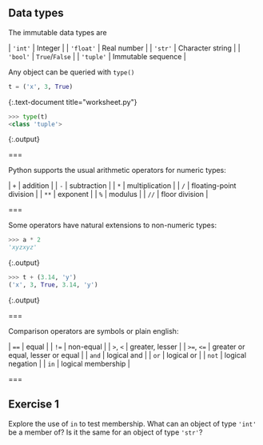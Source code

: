 ---
---

## Data types

The immutable data types are

| `'int'`   | Integer            |
| `'float'` | Real number        |
| `'str'`   | Character string   |
| `'bool'`  | `True`/`False`     |
| `'tuple'` | Immutable sequence |

Any object can be queried with `type()` 


~~~python
t = ('x', 3, True)
~~~
{:.text-document title="worksheet.py"}



~~~python
>>> type(t)
<class 'tuple'>
~~~
{:.output}



===

Python supports the usual arithmetic operators for numeric types:

| `+`  | addition                |
| `-`  | subtraction             |
| `*`  | multiplication          |
| `/`  | floating-point division |
| `**` | exponent                |
| `%`  | modulus                 |
| `//` | floor division          |

===

Some operators have natural extensions to non-numeric types:


~~~python
>>> a * 2
'xyzxyz'
~~~
{:.output}




~~~python
>>> t + (3.14, 'y')
('x', 3, True, 3.14, 'y')
~~~
{:.output}



===

Comparison operators are symbols or plain english:

| `==`       | equal                             |
| `!=`       | non-equal                         |
| `>`, `<`   | greater, lesser                   |
| `>=`, `<=` | greater or equal, lesser or equal |
| `and`      | logical and                       |
| `or`       | logical or                        |
| `not`      | logical negation                  |
| `in`       | logical membership                |

===

## Exercise 1

Explore the use of `in` to test membership. What can an object of type `'int'` be a member of? Is it the same for an object of type `'str'`?
